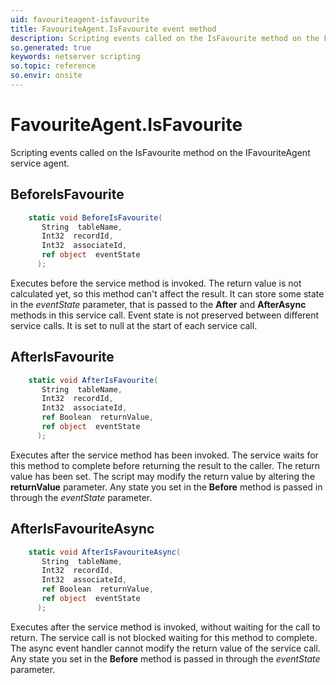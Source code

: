 ```yaml
---
uid: favouriteagent-isfavourite
title: FavouriteAgent.IsFavourite event method
description: Scripting events called on the IsFavourite method on the FavouriteAgent service agent.
so.generated: true
keywords: netserver scripting
so.topic: reference
so.envir: onsite
---
```

# FavouriteAgent.IsFavourite

Scripting events called on the <see cref='M:IFavouriteAgent.IsFavourite'>IsFavourite</see> method on the <see cref='IFavouriteAgent'>IFavouriteAgent</see>  service agent.

## BeforeIsFavourite
```cs
    static void BeforeIsFavourite(
       String  tableName,
       Int32  recordId,
       Int32  associateId,
       ref object  eventState
      );
```
Executes before the service method is invoked.
The return value is not calculated yet, so this method can't affect the result.
It can store some state in the *eventState* parameter, that is passed to the **After** and **AfterAsync** methods in this service call.
Event state is not preserved between different service calls. It is set to null at the start of each service call.
## AfterIsFavourite
```cs
    static void AfterIsFavourite(
       String  tableName,
       Int32  recordId,
       Int32  associateId,
       ref Boolean  returnValue,
       ref object  eventState
      );
```
Executes after the service method has been invoked. The service waits for this method to complete before returning the result to the caller.
The return value has been set. The script may modify the return value by altering the **returnValue** parameter.
Any state you set in the **Before** method is passed in through the *eventState* parameter.
## AfterIsFavouriteAsync
```cs
    static void AfterIsFavouriteAsync(
       String  tableName,
       Int32  recordId,
       Int32  associateId,
       ref Boolean  returnValue,
       ref object  eventState
      );
```
Executes after the service method is invoked, without waiting for the call to return.
The service call is not blocked waiting for this method to complete.
The async event handler cannot modify the return value of the service call.
Any state you set in the **Before** method is passed in through the *eventState* parameter.

